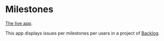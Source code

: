 Milestones
==========

[The live app](https://milestonesapp.herokuapp.com/).

This app displays issues per milestones per users in a project of [Backlog](http://backlogtool.com).

